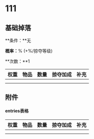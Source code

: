 # 111

## 基础掉落

**条件：**无

**概率：**% (+%/掠夺等级)

**次数：**1

| 权重 | 物品 | 数量 | 掠夺加成 | 补充 |
| :--: | :--: | :--: | :------: | ---- |
|      |      |      |          |      |
|      |      |      |          |      |



## 附件

#### entries表格

| 权重 | 物品 | 数量 | 掠夺加成 | 补充 |
| :--: | :--: | :--: | :------: | ---- |
|      |      |      |          |      |
|      |      |      |          |      |



